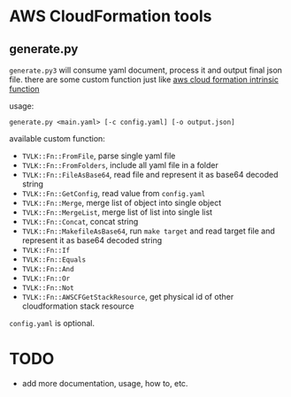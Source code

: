 # AWS CloudFormation tools
## generate.py
`generate.py3` will consume yaml document, process it and output final json file. there are some custom function just like [aws cloud formation intrinsic function](http://docs.aws.amazon.com/AWSCloudFormation/latest/UserGuide/intrinsic-function-reference.html)

usage:

    generate.py <main.yaml> [-c config.yaml] [-o output.json]

available custom function:

 - `TVLK::Fn::FromFile`, parse single yaml file
 - `TVLK::Fn::FromFolders`, include all yaml file in a folder
 - `TVLK::Fn::FileAsBase64`, read file and represent it as base64 decoded string
 - `TVLK::Fn::GetConfig`, read value from `config.yaml`
 - `TVLK::Fn::Merge`, merge list of object into single object
 - `TVLK::Fn::MergeList`, merge list of list into single list
 - `TVLK::Fn::Concat`, concat string
 - `TVLK::Fn::MakefileAsBase64`, run `make target` and read target file and represent it as base64 decoded string
 - `TVLK::Fn::If`
 - `TVLK::Fn::Equals`
 - `TVLK::Fn::And`
 - `TVLK::Fn::Or`
 - `TVLK::Fn::Not`
 - `TVLK::Fn::AWSCFGetStackResource`, get physical id of other cloudformation stack resource

`config.yaml` is optional.

# TODO
- add more documentation, usage, how to, etc.

